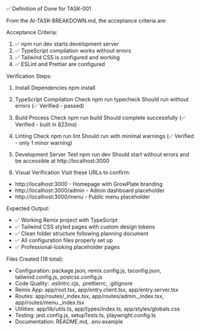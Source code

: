 ✅ Definition of Done for TASK-001

  From the AI-TASK-BREAKDOWN.md, the acceptance criteria are:

  Acceptance Criteria:

  1. ✅ npm run dev starts development server
  2. ✅ TypeScript compilation works without errors
  3. ✅ Tailwind CSS is configured and working
  4. ✅ ESLint and Prettier are configured

  Verification Steps:

  1. Install Dependencies
  npm install

  2. TypeScript Compilation Check
  npm run typecheck
  Should run without errors (✅ Verified - passed)

  3. Build Process Check
  npm run build
  Should complete successfully (✅ Verified - built in 823ms)

  4. Linting Check
  npm run lint
  Should run with minimal warnings (✅ Verified - only 1 minor warning)

  5. Development Server Test
  npm run dev
  Should start without errors and be accessible at http://localhost:3000

  6. Visual Verification
  Visit these URLs to confirm:
  - http://localhost:3000 - Homepage with GrowPlate branding
  - http://localhost:3000/admin - Admin dashboard placeholder
  - http://localhost:3000/menu - Public menu placeholder

  Expected Output:

  - ✅ Working Remix project with TypeScript
  - ✅ Tailwind CSS styled pages with custom design tokens
  - ✅ Clean folder structure following planning document
  - ✅ All configuration files properly set up
  - ✅ Professional-looking placeholder pages

  Files Created (18 total):

  - Configuration: package.json, remix.config.js, tsconfig.json, tailwind.config.js, postcss.config.js
  - Code Quality: .eslintrc.cjs, .prettierrc, .gitignore
  - Remix App: app/root.tsx, app/entry.client.tsx, app/entry.server.tsx
  - Routes: app/routes/_index.tsx, app/routes/admin._index.tsx, app/routes/menu._index.tsx
  - Utilities: app/lib/utils.ts, app/types/index.ts, app/styles/globals.css
  - Testing: jest.config.js, setupTests.ts, playwright.config.ts
  - Documentation: README.md, .env.example